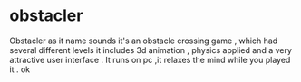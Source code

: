 # obstacler
Obstacler as it name sounds it's an obstacle crossing game , which had several different levels it includes 3d animation , physics applied and a very attractive user interface . It runs on pc ,it relaxes the mind while you played it .
ok
